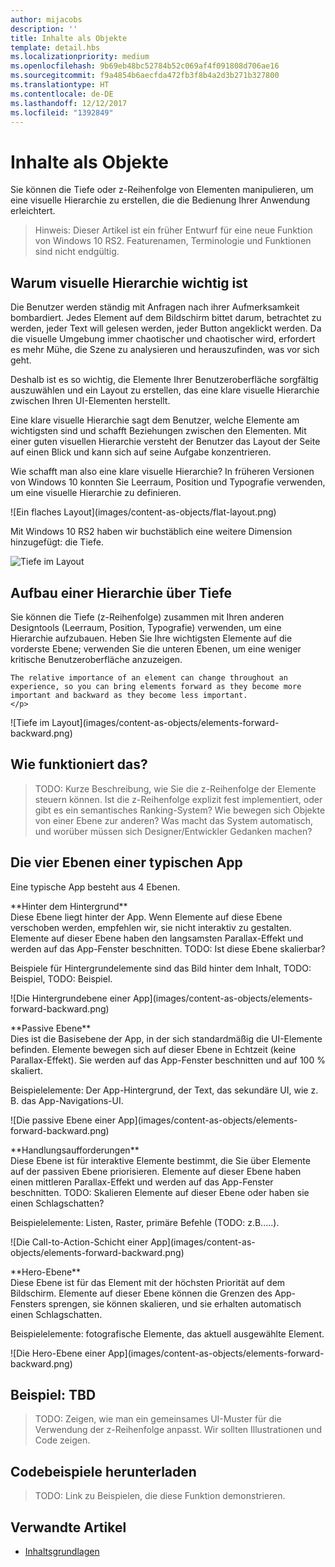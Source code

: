 ```yaml
---
author: mijacobs
description: ''
title: Inhalte als Objekte
template: detail.hbs
ms.localizationpriority: medium
ms.openlocfilehash: 9b69eb48bc52784b52c069af4f091808d706ae16
ms.sourcegitcommit: f9a4854b6aecfda472fb3f8b4a2d3b271b327800
ms.translationtype: HT
ms.contentlocale: de-DE
ms.lasthandoff: 12/12/2017
ms.locfileid: "1392849"
---
```

# <a name="content-as-objects"></a>Inhalte als Objekte

 

Sie können die Tiefe oder z-Reihenfolge von Elementen manipulieren, um eine visuelle Hierarchie zu erstellen, die die Bedienung Ihrer Anwendung erleichtert.  

> Hinweis: Dieser Artikel ist ein früher Entwurf für eine neue Funktion von Windows 10 RS2. Featurenamen, Terminologie und Funktionen sind nicht endgültig. 

## <a name="why-visual-hierarchy-is-important"></a>Warum visuelle Hierarchie wichtig ist

Die Benutzer werden ständig mit Anfragen nach ihrer Aufmerksamkeit bombardiert. Jedes Element auf dem Bildschirm bittet darum, betrachtet zu werden, jeder Text will gelesen werden, jeder Button angeklickt werden. Da die visuelle Umgebung immer chaotischer und chaotischer wird, erfordert es mehr Mühe, die Szene zu analysieren und herauszufinden, was vor sich geht.  

Deshalb ist es so wichtig, die Elemente Ihrer Benutzeroberfläche sorgfältig auszuwählen und ein Layout zu erstellen, das eine klare visuelle Hierarchie zwischen Ihren UI-Elementen herstellt. <!-- Every element is competing for the user's attention, and every time you add an element, you add a mental tax to the user. -->

Eine klare visuelle Hierarchie sagt dem Benutzer, welche Elemente am wichtigsten sind und schafft Beziehungen zwischen den Elementen. Mit einer guten visuellen Hierarchie versteht der Benutzer das Layout der Seite auf einen Blick und kann sich auf seine Aufgabe konzentrieren. 

<p></p>


<div class="side-by-side">
<div class="side-by-side-content">
  <div class="side-by-side-content-left">
  <p>Wie schafft man also eine klare visuelle Hierarchie? In früheren Versionen von Windows 10 konnten Sie Leerraum, Position und Typografie verwenden, um eine visuelle Hierarchie zu definieren. </p>
  </div>
  <div class="side-by-side-content-right">
    ![Ein flaches Layout](images/content-as-objects/flat-layout.png)
    
  </div>
</div>
</div>

Mit Windows 10 RS2 haben wir buchstäblich eine weitere Dimension hinzugefügt: die Tiefe. 

![Tiefe im Layout](images/content-as-objects/depth-in-layout2.png)


## <a name="use-depth-to-establish-a-hierarchy"></a>Aufbau einer Hierarchie über Tiefe 

<p></p>

<div class="side-by-side">
<div class="side-by-side-content">
  <div class="side-by-side-content-left">
     <p>Sie können die Tiefe (z-Reihenfolge) zusammen mit Ihren anderen Designtools (Leerraum, Position, Typografie) verwenden, um eine Hierarchie aufzubauen. Heben Sie Ihre wichtigsten Elemente auf die vorderste Ebene; verwenden Sie die unteren Ebenen, um eine weniger kritische Benutzeroberfläche anzuzeigen. 

    The relative importance of an element can change throughout an experience, so you can bring elements forward as they become more important and backward as they become less important. 
    </p>
  </div>
  <div class="side-by-side-content-right">
    ![Tiefe im Layout](images/content-as-objects/elements-forward-backward.png) 
    
  </div>
</div>
</div>

## <a name="how-does-it-work"></a>Wie funktioniert das?
> TODO: Kurze Beschreibung, wie Sie die z-Reihenfolge der Elemente steuern können. Ist die z-Reihenfolge explizit fest implementiert, oder gibt es ein semantisches Ranking-System? Wie bewegen sich Objekte von einer Ebene zur anderen? Was macht das System automatisch, und worüber müssen sich Designer/Entwickler Gedanken machen? 

## <a name="the-four-layers-of-a-typical-app-layers"></a>Die vier Ebenen einer typischen App

<p>Eine typische App besteht aus 4 Ebenen.</p>
<p></p>

<div class="side-by-side">
<div class="side-by-side-content">
  <div class="side-by-side-content-left">
  **Hinter dem Hintergrund** <br/>
Diese Ebene liegt hinter der App.  Wenn Elemente auf diese Ebene verschoben werden, empfehlen wir, sie nicht interaktiv zu gestalten. Elemente auf dieser Ebene haben den langsamsten Parallax-Effekt und werden auf das App-Fenster beschnitten. TODO: Ist diese Ebene skalierbar? 

<p>Beispiele für Hintergrundelemente sind das Bild hinter dem Inhalt, TODO: Beispiel, TODO: Beispiel.</p>
  </div>
  <div class="side-by-side-content-right">
    ![Die Hintergrundebene einer App](images/content-as-objects/elements-forward-backward.png)
    
  </div>
</div>
</div>

<p></p>

<div class="side-by-side">
<div class="side-by-side-content">
  <div class="side-by-side-content-left">
  **Passive Ebene** <br/>
Dies ist die Basisebene der App, in der sich standardmäßig die UI-Elemente befinden.  Elemente bewegen sich auf dieser Ebene in Echtzeit (keine Parallax-Effekt). Sie werden auf das App-Fenster beschnitten und auf 100 % skaliert. 

<p>Beispielelemente: Der App-Hintergrund, der Text, das sekundäre UI, wie z. B. das App-Navigations-UI.</p>
  </div>
  <div class="side-by-side-content-right">
    ![Die passive Ebene einer App](images/content-as-objects/elements-forward-backward.png)
    
  </div>
</div>
</div>

<p></p>

<div class="side-by-side">
<div class="side-by-side-content">
  <div class="side-by-side-content-left">
  **Handlungsaufforderungen** <br/>
Diese Ebene ist für interaktive Elemente bestimmt, die Sie über Elemente auf der passiven Ebene priorisieren. Elemente auf dieser Ebene haben einen mittleren Parallax-Effekt und werden auf das App-Fenster beschnitten. TODO: Skalieren Elemente auf dieser Ebene oder haben sie einen Schlagschatten?

<p>Beispielelemente: Listen, Raster, primäre Befehle (TODO: z.B.....).</p> 
  </div>
  <div class="side-by-side-content-right">
    ![Die Call-to-Action-Schicht einer App](images/content-as-objects/elements-forward-backward.png)
    
  </div>
</div>
</div>

<p></p>
<div class="side-by-side">
<div class="side-by-side-content">
  <div class="side-by-side-content-left">
  **Hero-Ebene** <br/>
Diese Ebene ist für das Element mit der höchsten Priorität auf dem Bildschirm.  Elemente auf dieser Ebene können die Grenzen des App-Fensters sprengen, sie können skalieren, und sie erhalten automatisch einen Schlagschatten.

<p>Beispielelemente: fotografische Elemente, das aktuell ausgewählte Element.</p>  
  </div>
  <div class="side-by-side-content-right">
    ![Die Hero-Ebene einer App](images/content-as-objects/elements-forward-backward.png)
    
  </div>
</div>
</div>



<!--
Depth is meaningful; it establishes visual and interactive hierarchy for users to efficiently complete tasks. Depth orients users in our system. 
-->

## <a name="example-tbd"></a>Beispiel: TBD
> TODO: Zeigen, wie man ein gemeinsames UI-Muster für die Verwendung der z-Reihenfolge anpasst. Wir sollten Illustrationen und Code zeigen. 

## <a name="download-the-code-samples"></a>Codebeispiele herunterladen
>TODO: Link zu Beispielen, die diese Funktion demonstrieren. 


## <a name="related-articles"></a>Verwandte Artikel
* [Inhaltsgrundlagen](../basics/content-basics.md)
